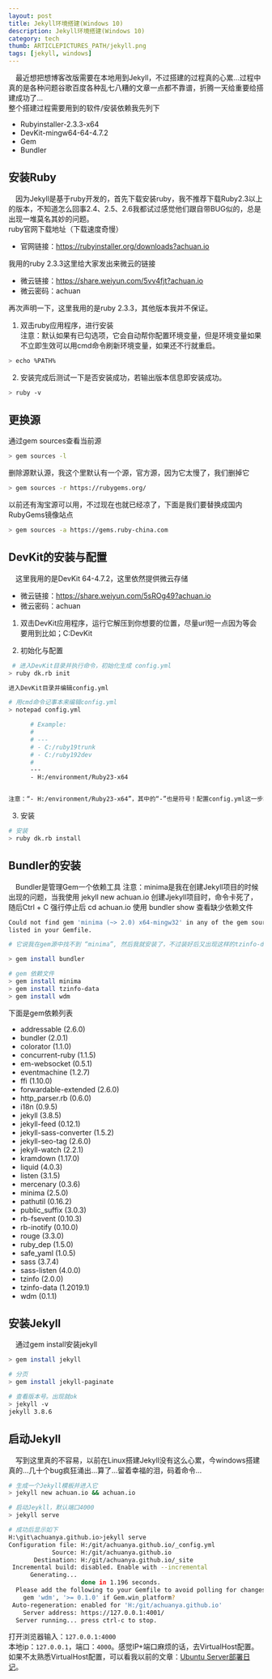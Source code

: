 ```yaml
---
layout: post
title: Jekyll环境搭建(Windows 10)
description: Jekyll环境搭建(Windows 10)
category: tech
thumb: ARTICLEPICTURES_PATH/jekyll.png
tags: [jekyll, windows]
---
```


&emsp;最近想把想博客改版需要在本地用到Jekyll，不过搭建的过程真的心累...过程中真的是各种问题谷歌百度各种乱七八糟的文章一点都不靠谱，折腾一天给重要给搭建成功了...  
整个搭建过程需要用到的软件/安装依赖我先列下
 * Rubyinstaller-2.3.3-x64
 * DevKit-mingw64-64-4.7.2
 * Gem
 * Bundler

## 安装Ruby
&emsp;因为Jekyll是基于ruby开发的，首先下载安装ruby，我不推荐下载Ruby2.3以上的版本，不知道怎么回事2.4、2.5、2.6我都试过感觉他们跟自带BUG似的，总是出现一堆莫名其妙的问题。  
ruby官网下载地址（下载速度奇慢）
 * 官网链接：https://rubyinstaller.org/downloads?achuan.io

我用的ruby 2.3.3这里给大家发出来微云的链接
 * 微云链接：https://share.weiyun.com/5vv4fjt?achuan.io
 * 微云密码：achuan

再次声明一下，这里我用的是ruby 2.3.3，其他版本我并不保证。
 1. 双击ruby应用程序，进行安装  
 注意：默认如果有已勾选项，它会自动帮你配置环境变量，但是环境变量如果不立即生效可以用cmd命令刷新环境变量，如果还不行就重启。

```bash
> echo %PATH%
```

  2. 安装完成后测试一下是否安装成功，若输出版本信息即安装成功。

```bash
> ruby -v
```
## 更换源
通过gem sources查看当前源

```bash
> gem sources -l
```

删除源默认源，我这个里默认有一个源，官方源，因为它太慢了，我们删掉它

```bash
> gem sources -r https://rubygems.org/
```

以前还有淘宝源可以用，不过现在也就已经凉了，下面是我们要替换成国内RubyGems镜像站点

```bash
> gem sources -a https://gems.ruby-china.com
```

## DevKit的安装与配置
&emsp;这里我用的是DevKit 64-4.7.2，这里依然提供微云存储
 * 微云链接：https://share.weiyun.com/5sROg49?achuan.io
 * 微云密码：achuan
 1. 双击DevKit应用程序，运行它解压到你想要的位置，尽量url短一点因为等会要用到比如；C:DevKit  

 2. 初始化与配置

```bash
 # 进入DevKit目录并执行命令，初始化生成 config.yml
> ruby dk.rb init

进入DevKit目录并编辑config.yml

# 用cmd命令记事本来编辑config.yml
> notepad config.yml

      # Example:
      #
      # ---
      # - C:/ruby19trunk
      # - C:/ruby192dev
      #
      ---
      - H:/environment/Ruby23-x64


注意：“- H:/environment/Ruby23-x64”，其中的“-”也是符号！配置config.yml这一步非常重要，还请您仔细检查！
```

 3. 安装

```bash
# 安装
> ruby dk.rb install
```

## Bundler的安装
&emsp;Bundler是管理Gem一个依赖工具
注意：minima是我在创建Jekyll项目的时候出现的问题，当我使用 jekyll new achuan.io 创建Jjekyll项目时，命令卡死了，随后Ctrl + C 强行停止后 cd achuan.io 使用 bundler show 查看缺少依赖文件

```bash
Could not find gem 'minima (~> 2.0) x64-mingw32' in any of the gem sources
listed in your Gemfile.

# 它说我在gem源中找不到 “minima”, 然后我就安装了，不过装好后又出现这样的tzinfo-data和wdm...提前列出以防大家走弯路。

> gem install bundler

# gem 依赖文件
> gem install minima
> gem install tzinfo-data
> gem install wdm
```

 下面是gem依赖列表

  * addressable (2.6.0)  
  * bundler (2.0.1)  
  * colorator (1.1.0)  
  * concurrent-ruby (1.1.5)
  * em-websocket (0.5.1)
  * eventmachine (1.2.7)
  * ffi (1.10.0)
  * forwardable-extended (2.6.0)
  * http_parser.rb (0.6.0)
  * i18n (0.9.5)
  * jekyll (3.8.5)
  * jekyll-feed (0.12.1)
  * jekyll-sass-converter (1.5.2)
  * jekyll-seo-tag (2.6.0)
  * jekyll-watch (2.2.1)
  * kramdown (1.17.0)
  * liquid (4.0.3)
  * listen (3.1.5)
  * mercenary (0.3.6)
  * minima (2.5.0)
  * pathutil (0.16.2)
  * public_suffix (3.0.3)
  * rb-fsevent (0.10.3)
  * rb-inotify (0.10.0)
  * rouge (3.3.0)
  * ruby_dep (1.5.0)
  * safe_yaml (1.0.5)
  * sass (3.7.4)
  * sass-listen (4.0.0)
  * tzinfo (2.0.0)
  * tzinfo-data (1.2019.1)
  * wdm (0.1.1)

## 安装Jekyll
&emsp;通过gem install安装jekyll

```bash
> gem install jekyll

# 分页
> gem install jekyll-paginate

# 查看版本号。出现就ok
> jekyll -v
jekyll 3.8.6
```

## 启动Jekyll
&emsp;写到这里真的不容易，以前在Linux搭建Jekyll没有这么心累，今windows搭建真的...几十个bug疯狂涌出...算了...留着幸福的泪，码着命令...

```bash
# 生成一个Jekyll模板并进入它
> jekyll new achuan.io && achuan.io

# 启动Jeykll，默认端口4000
> jekyll serve

# 成功后显示如下
H:\git\achuanya.github.io>jekyll serve
Configuration file: H:/git/achuanya.github.io/_config.yml
            Source: H:/git/achuanya.github.io
       Destination: H:/git/achuanya.github.io/_site
 Incremental build: disabled. Enable with --incremental
      Generating...
                    done in 1.196 seconds.
  Please add the following to your Gemfile to avoid polling for changes:
    gem 'wdm', '>= 0.1.0' if Gem.win_platform?
 Auto-regeneration: enabled for 'H:/git/achuanya.github.io'
    Server address: https://127.0.0.1:4001/
  Server running... press ctrl-c to stop.
```

打开浏览器输入：`127.0.0.1:4000`<br>
本地ip：`127.0.0.1`，端口：`4000`。感觉IP+端口麻烦的话，去VirtualHost配置。<br>
如果不太熟悉VirtualHost配置，可以看我以前的文章：[Ubuntu Server部署日记](https://achuan.io/2018-11-08-Ubuntu-Deployment.html?achuan.io 'Ubuntu Server部署日记')。
